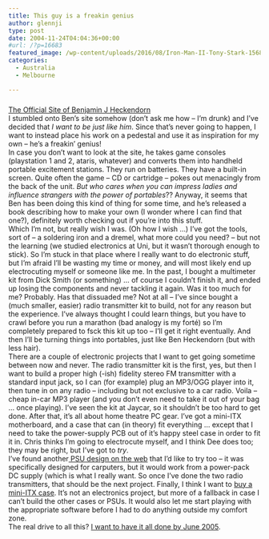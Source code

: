 ```yaml
---
title: This guy is a freakin genius
author: glennji
type: post
date: 2004-11-24T04:04:36+00:00
#url: /?p=16683
featured_image: /wp-content/uploads/2016/08/Iron-Man-II-Tony-Stark-1568x666.jpg
categories:
  - Australia
  - Melbourne

---
```

<div class="post">
  <h3 class="post-title">
  </h3>
  
  <div class="post-body">
    <a href="https://web.archive.org/web/20041127130703/http://www.benheck.com/">The Official Site of Benjamin J Heckendorn</a><br /> I stumbled onto Ben&#8217;s site somehow (don&#8217;t ask me how &#8211; I&#8217;m drunk) and I&#8217;ve decided that <em>I want to be just like him</em>. Since that&#8217;s never going to happen, I want to instead place his work on a pedestal and use it as inspiration for my own &#8211; he&#8217;s a freakin&#8217; genius!<br /> In case you don&#8217;t want to look at the site, he takes game consoles (playstation 1 and 2, ataris, whatever) and converts them into handheld portable excitement stations. They run on batteries. They have a built-in screen. Quite often the game &#8211; CD or cartridge &#8211; pokes out menacingly from the back of the unit. <em>But who cares when you can impress ladies and influence strangers with the power of portables</em>?? Anyway, it seems that Ben has been doing this kind of thing for some time, and he&#8217;s released a book describing how to make your own (I wonder where I can find that one?), definitely worth checking out if you&#8217;re into this stuff.<br /> Which I&#8217;m not, but really wish I was. (Oh how I wish &#8230;) I&#8217;ve got the tools, sort of &#8211; a soldering iron and a dremel, what more could you need? &#8211; but not the learning (we studied electronics at Uni, but it wasn&#8217;t thorough enough to stick). So I&#8217;m stuck in that place where I really want to do electronic stuff, but I&#8217;m afraid I&#8217;ll be wasting my time or money, and will most likely end up electrocuting myself or someone like me. In the past, I bought a multimeter kit from Dick Smith (or something) &#8230; of course I couldn&#8217;t finish it, and ended up losing the components and never tackling it again. Was it too much for me? Probably. Has that dissuaded me? Not at all &#8211; I&#8217;ve since bought a (much smaller, easier) radio transmitter kit to build, not for any reason but the experience. I&#8217;ve always thought I could learn things, but you have to crawl before you run a marathon (bad analogy is my forté) so I&#8217;m completely prepared to fsck this kit up too &#8211; I&#8217;ll get it right eventually. And then I&#8217;ll be turning things into portables, just like Ben Heckendorn (but with less hair).<br /> There are a couple of electronic projects that I want to get going sometime between now and never. The radio transmitter kit is the first, yes, but then I want to build a proper high (-ish) fidelity stereo FM transmitter with a standard input jack, so I can (for example) plug an MP3/OGG player into it, then tune in on any radio &#8211; including but not exclusive to a car radio. Voila &#8211; cheap in-car MP3 player (and you don&#8217;t even need to take it out of your bag &#8230; once playing). I&#8217;ve seen the kit at Jaycar, so it shouldn&#8217;t be too hard to get done. After that, it&#8217;s all about home theatre PC gear. I&#8217;ve got a mini-ITX motherboard, and a case that can (in theory) fit everything &#8230; except that I need to take the power-supply PCB out of it&#8217;s happy steel case in order to fit it in. Chris thinks I&#8217;m going to electrocute myself, and I think Dee does too; they may be right, but I&#8217;ve got to <em>try</em>.<br /> I&#8217;ve found another<a href="https://web.archive.org/web/20041127130703/http://www.mastero.tk/"> PSU design on the web</a> that I&#8217;d like to try too &#8211; it was specifically designed for carputers, but it would work from a power-pack DC supply (which is what I really want. So once I&#8217;ve done the two radio transmitters, that should be the next project. Finally, I think I want to <a href="https://web.archive.org/web/20041127130703/http://www.eyo.com.au/details_G-2677BK.html">buy a mini-ITX case</a>. It&#8217;s not an electronics project, but more of a fallback in case I can&#8217;t build the other cases or PSUs. It would also let me start playing with the appropriate software before I had to do anything outside my comfort zone.<br /> The real drive to all this? <a href="https://web.archive.org/web/20041127130703/http://kiltedaussie.blogspot.com/">I want to have it all done by June 2005</a>.
  </div>
</div>
